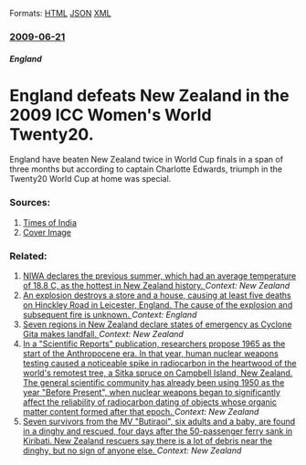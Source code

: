 
Formats: [HTML](/news/2009/06/21/england-defeats-new-zealand-in-the-2009-icc-women-s-world-twenty20.html)  [JSON](/news/2009/06/21/england-defeats-new-zealand-in-the-2009-icc-women-s-world-twenty20.json)  [XML](/news/2009/06/21/england-defeats-new-zealand-in-the-2009-icc-women-s-world-twenty20.xml)  

### [2009-06-21](/news/2009/06/21/index.md)

##### England
#  England defeats New Zealand in the 2009 ICC Women's World Twenty20. 

England have beaten New Zealand twice in World Cup finals in a span of three months but according to captain Charlotte Edwards, triumph in the Twenty20 World Cup at home was special.


### Sources:

1. [Times of India](http://cricket.timesofindia.indiatimes.com/World-Cup-win-at-home-is-special/articleshow/4684255.cms)
1. [Cover Image](http://timesofindia.indiatimes.com/photo/4684255.cms)

### Related:

1. [NIWA declares the previous summer, which had an average temperature of 18.8 C, as the hottest in New Zealand history. ](/news/2018/03/5/niwa-declares-the-previous-summer-which-had-an-average-temperature-of-18-8-c-as-the-hottest-in-new-zealand-history.md) _Context: New Zealand_
2. [An explosion destroys a store and a house, causing at least five deaths on Hinckley Road in Leicester, England. The cause of the explosion and subsequent fire is unknown. ](/news/2018/02/25/an-explosion-destroys-a-store-and-a-house-causing-at-least-five-deaths-on-hinckley-road-in-leicester-england-the-cause-of-the-explosion-a.md) _Context: England_
3. [Seven regions in New Zealand declare states of emergency as Cyclone Gita makes landfall. ](/news/2018/02/20/seven-regions-in-new-zealand-declare-states-of-emergency-as-cyclone-gita-makes-landfall.md) _Context: New Zealand_
4. [In a "Scientific Reports" publication, researchers propose 1965 as the start of the Anthropocene era. In that year, human nuclear weapons testing caused a noticeable spike in radiocarbon in the heartwood of the world's remotest tree, a Sitka spruce on Campbell Island, New Zealand. The general scientific community has already been using 1950 as the year "Before Present", when nuclear weapons began to significantly affect the reliability of radiocarbon dating of objects whose organic matter content formed after that epoch. ](/news/2018/02/19/in-a-scientific-reports-publication-researchers-propose-1965-as-the-start-of-the-anthropocene-era-in-that-year-human-nuclear-weapons-te.md) _Context: New Zealand_
5. [Seven survivors from the MV "Butiraoi", six adults and a baby, are found in a dinghy and rescued, four days after the 50-passenger ferry sank in Kiribati. New Zealand rescuers say there is a lot of debris near the dinghy, but no sign of anyone else. ](/news/2018/01/28/seven-survivors-from-the-mv-butiraoi-six-adults-and-a-baby-are-found-in-a-dinghy-and-rescued-four-days-after-the-50-passenger-ferry-san.md) _Context: New Zealand_
